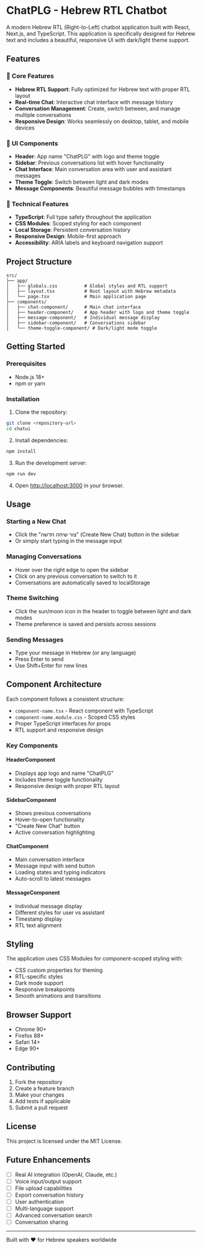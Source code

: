 # ChatPLG - Hebrew RTL Chatbot

A modern Hebrew RTL (Right-to-Left) chatbot application built with React, Next.js, and TypeScript. This application is specifically designed for Hebrew text and includes a beautiful, responsive UI with dark/light theme support.

## Features

### 🎯 Core Features
- **Hebrew RTL Support**: Fully optimized for Hebrew text with proper RTL layout
- **Real-time Chat**: Interactive chat interface with message history
- **Conversation Management**: Create, switch between, and manage multiple conversations
- **Responsive Design**: Works seamlessly on desktop, tablet, and mobile devices

### 🎨 UI Components
- **Header**: App name "ChatPLG" with logo and theme toggle
- **Sidebar**: Previous conversations list with hover functionality
- **Chat Interface**: Main conversation area with user and assistant messages
- **Theme Toggle**: Switch between light and dark modes
- **Message Components**: Beautiful message bubbles with timestamps

### 🔧 Technical Features
- **TypeScript**: Full type safety throughout the application
- **CSS Modules**: Scoped styling for each component
- **Local Storage**: Persistent conversation history
- **Responsive Design**: Mobile-first approach
- **Accessibility**: ARIA labels and keyboard navigation support

## Project Structure

```
src/
├── app/
│   ├── globals.css          # Global styles and RTL support
│   ├── layout.tsx           # Root layout with Hebrew metadata
│   └── page.tsx             # Main application page
├── components/
│   ├── chat-component/      # Main chat interface
│   ├── header-component/    # App header with logo and theme toggle
│   ├── message-component/   # Individual message display
│   ├── sidebar-component/   # Conversations sidebar
│   └── theme-toggle-component/ # Dark/light mode toggle
```

## Getting Started

### Prerequisites
- Node.js 18+ 
- npm or yarn

### Installation

1. Clone the repository:
```bash
git clone <repository-url>
cd chatui
```

2. Install dependencies:
```bash
npm install
```

3. Run the development server:
```bash
npm run dev
```

4. Open [http://localhost:3000](http://localhost:3000) in your browser.

## Usage

### Starting a New Chat
- Click the "צור שיחה חדשה" (Create New Chat) button in the sidebar
- Or simply start typing in the message input

### Managing Conversations
- Hover over the right edge to open the sidebar
- Click on any previous conversation to switch to it
- Conversations are automatically saved to localStorage

### Theme Switching
- Click the sun/moon icon in the header to toggle between light and dark modes
- Theme preference is saved and persists across sessions

### Sending Messages
- Type your message in Hebrew (or any language)
- Press Enter to send
- Use Shift+Enter for new lines

## Component Architecture

Each component follows a consistent structure:
- `component-name.tsx` - React component with TypeScript
- `component-name.module.css` - Scoped CSS styles
- Proper TypeScript interfaces for props
- RTL support and responsive design

### Key Components

#### HeaderComponent
- Displays app logo and name "ChatPLG"
- Includes theme toggle functionality
- Responsive design with proper RTL layout

#### SidebarComponent
- Shows previous conversations
- Hover-to-open functionality
- "Create New Chat" button
- Active conversation highlighting

#### ChatComponent
- Main conversation interface
- Message input with send button
- Loading states and typing indicators
- Auto-scroll to latest messages

#### MessageComponent
- Individual message display
- Different styles for user vs assistant
- Timestamp display
- RTL text alignment

## Styling

The application uses CSS Modules for component-scoped styling with:
- CSS custom properties for theming
- RTL-specific styles
- Dark mode support
- Responsive breakpoints
- Smooth animations and transitions

## Browser Support

- Chrome 90+
- Firefox 88+
- Safari 14+
- Edge 90+

## Contributing

1. Fork the repository
2. Create a feature branch
3. Make your changes
4. Add tests if applicable
5. Submit a pull request

## License

This project is licensed under the MIT License.

## Future Enhancements

- [ ] Real AI integration (OpenAI, Claude, etc.)
- [ ] Voice input/output support
- [ ] File upload capabilities
- [ ] Export conversation history
- [ ] User authentication
- [ ] Multi-language support
- [ ] Advanced conversation search
- [ ] Conversation sharing

---

Built with ❤️ for Hebrew speakers worldwide
